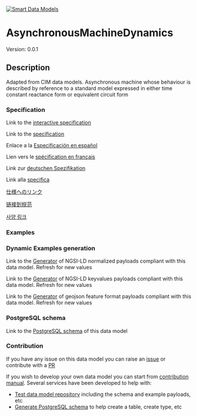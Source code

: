 [![Smart Data Models](https://smartdatamodels.org/wp-content/uploads/2022/01/SmartDataModels_logo.png "Logo")](https://smartdatamodels.org)
# AsynchronousMachineDynamics
Version: 0.0.1

## Description 

Adapted from CIM data models. Asynchronous machine whose behaviour is described by reference to a standard model expressed in either time constant reactance form or equivalent circuit form
### Specification

Link to the [interactive specification](https://swagger.lab.fiware.org/?url=https://smart-data-models.github.io/dataModel.EnergyCIM/AsynchronousMachineDynamics/swagger.yaml)

Link to the [specification](https://github.com/smart-data-models/dataModel.EnergyCIM/blob/master/AsynchronousMachineDynamics/doc/spec.md)

Enlace a la [Especificación en español](https://github.com/smart-data-models/dataModel.EnergyCIM/blob/master/AsynchronousMachineDynamics/doc/spec_ES.md)

Lien vers le [spécification en français](https://github.com/smart-data-models/dataModel.EnergyCIM/blob/master/AsynchronousMachineDynamics/doc/spec_FR.md)

Link zur [deutschen Spezifikation](https://github.com/smart-data-models/dataModel.EnergyCIM/blob/master/AsynchronousMachineDynamics/doc/spec_DE.md)

Link alla [specifica](https://github.com/smart-data-models/dataModel.EnergyCIM/blob/master/AsynchronousMachineDynamics/doc/spec_IT.md)

[仕様へのリンク](https://github.com/smart-data-models/dataModel.EnergyCIM/blob/master/AsynchronousMachineDynamics/doc/spec_JA.md)

[链接到规范](https://github.com/smart-data-models/dataModel.EnergyCIM/blob/master/AsynchronousMachineDynamics/doc/spec_ZH.md)

[사양 링크](https://github.com/smart-data-models/dataModel.EnergyCIM/blob/master/AsynchronousMachineDynamics/doc/spec_KO.md)
### Examples
### Dynamic Examples generation

Link to the [Generator](https://smartdatamodels.org/extra/ngsi-ld_generator.php?schemaUrl=https://raw.githubusercontent.com/smart-data-models/dataModel.EnergyCIM/master/AsynchronousMachineDynamics/schema.json&email=info@smartdatamodels.org) of NGSI-LD normalized payloads compliant with this data model. Refresh for new values

Link to the [Generator](https://smartdatamodels.org/extra/ngsi-ld_generator_keyvalues.php?schemaUrl=https://raw.githubusercontent.com/smart-data-models/dataModel.EnergyCIM/master/AsynchronousMachineDynamics/schema.json&email=info@smartdatamodels.org) of NGSI-LD keyvalues payloads compliant with this data model. Refresh for new values

Link to the [Generator](https://smartdatamodels.org/extra/geojson_features_generator.php?schemaUrl=https://raw.githubusercontent.com/smart-data-models/dataModel.EnergyCIM/master/AsynchronousMachineDynamics/schema.json&email=info@smartdatamodels.org) of geojson feature format payloads compliant with this data model. Refresh for new values
### PostgreSQL schema

Link to the [PostgreSQL schema](https://github.com/smart-data-models/dataModel.EnergyCIM/blob/master/AsynchronousMachineDynamics/schema.sql) of this data model
### Contribution

 If you have any issue on this data model you can raise an [issue](https://github.com/smart-data-models/dataModel.EnergyCIM/issues)  or contribute with a [PR](https://github.com/smart-data-models/dataModel.EnergyCIM/pulls)

 If you wish to develop your own data model you can start from [contribution manual](https://bit.ly/contribution_manual). Several services have been developed to help with: 
 - [Test data model repository](https://smartdatamodels.org/index.php/data-models-contribution-api/) including the schema and example payloads, etc
 - [Generate PostgreSQL schema](https://smartdatamodels.org/index.php/sql-service/) to help create a table, create type, etc